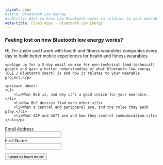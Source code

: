 ```yaml
---
layout: page
#title: Bluetooth Low Energy
#subtitle: Want to know how Bluetooth works in relation to your wearable?
meta-title: Five3 Apps - Bluetooth Low Energy
---
```


<form action="https://www.getdrip.com/forms/66244556/submissions" method="post" data-drip-embedded-form="66244556">
  <h3 data-drip-attribute="headline">Feeling lost on how Bluetooth low energy works?</h3>
  <div>
  	<p>Hi, I'm Justin and I work with health and fitness wearables companies every day to build better mobile experiences for health and fitness wearables.</p>

  	<p>Sign up for a 5-day email course for non-technical (and technical) people and gain a better understanding of what Bluetooth low energy (BLE / Bluetooth Smart) is and how it relates to your wearable project.</p>

	<p>Learn about:
	<ul>
		<li>What BLE is, and why it's a good choice for your wearable.</li>
		<li>How BLE devices find each other.</li>
		<li>What a central and peripheral are, and the roles they each play.</li>
		<li>What GAP and GATT are and how they control communication.</li>
	</ul></p>
</div>
  <p></p>
  <div class="lightbox">
    <div>
        <label for="fields[email]">Email Address</label><br />
        <input type="email" name="fields[email]" value="" />
    </div>
    <div>
        <label for="fields[first_name]">First Name</label><br />
        <input type="text" name="fields[first_name]" value="" />
    </div>
    <p></p>
    <div>
    	<input class="btn btn-primary btn-lg" type="submit" name="submit" value="I want to learn more!" data-drip-attribute="sign-up-button" />
  	</div>
  </div>
</form>
